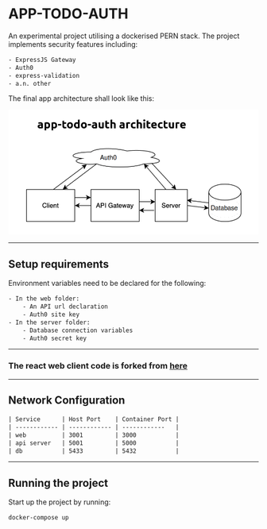 # APP-TODO-AUTH

An experimental project utilising a dockerised PERN stack. The project implements security features including:

    - ExpressJS Gateway
    - Auth0
    - express-validation
    - a.n. other

The final app architecture shall look like this:

![APP-TODO-AUTH ARCHITECTURE](/img/app-architecture.png)


---

## Setup requirements

Environment variables need to be declared for the following:

    - In the web folder: 
        - An API url declaration
        - Auth0 site key
    - In the server folder: 
        - Database connection variables
        - Auth0 secret key

---

### The react web client code is forked from [here](https://github.com/l0609890/pern-todo-app)

---

## Network Configuration

```
| Service      | Host Port    | Container Port |
| ------------ | ------------ | ------------   |
| web          | 3001         | 3000           |
| api server   | 5001         | 5000           |
| db           | 5433         | 5432           |
```

---

## Running the project

Start up the project by running:
```zsh
docker-compose up
```
